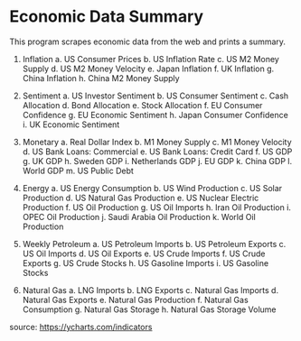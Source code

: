 # Economic Data Summary

This program scrapes economic data from the web and prints a summary. 

1. Inflation
   a. US Consumer Prices
   b. US Inflation Rate
   c. US M2 Money Supply
   d. US M2 Money Velocity
   e. Japan Inflation
   f. UK Inflation
   g. China Inflation
   h. China M2 Money Supply
   
2. Sentiment
  a. US Investor Sentiment
  b. US Consumer Sentiment
  c. Cash Allocation
  d. Bond Allocation
  e. Stock Allocation
  f. EU Consumer Confidence
  g. EU Economic Sentiment
  h. Japan Consumer Confidence
  i. UK Economic Sentiment
 
3. Monetary
  a. Real Dollar Index
  b. M1 Money Supply 
  c. M1 Money Velocity
  d. US Bank Loans: Commercial
  e. US Bank Loans: Credit Card
  f. US GDP
  g. UK GDP
  h. Sweden GDP
  i. Netherlands GDP
  j. EU GDP
  k. China GDP
  l. World GDP
  m. US Public Debt
  
4. Energy
  a. US Energy Consumption
  b. US Wind Production
  c. US Solar Production
  d. US Natural Gas Production
  e. US Nuclear Electric Production
  f. US Oil Production
  g. US Oil Imports
  h. Iran Oil Production
  i. OPEC Oil Production
  j. Saudi Arabia Oil Production
  k. World Oil Production
  
5. Weekly Petroleum
  a. US Petroleum Imports
  b. US Petroleum Exports
  c. US Oil Imports
  d. US Oil Exports
  e. US Crude Imports
  f. US Crude Exports
  g. US Crude Stocks
  h. US Gasoline Imports
  i. US Gasoline Stocks
  
6. Natural Gas
  a. LNG Imports
  b. LNG Exports
  c. Natural Gas Imports
  d. Natural Gas Exports
  e. Natural Gas Production
  f. Natural Gas Consumption
  g. Natural Gas Storage
  h. Natural Gas Storage Volume

source: https://ycharts.com/indicators
